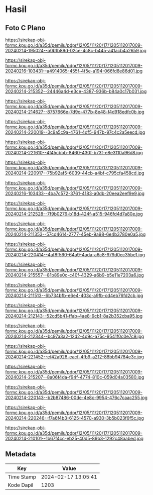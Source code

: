 # Hasil

## Foto C Plano

https://sirekap-obj-formc.kpu.go.id/a35d/pemilu/pdpr/12/05/11/20/17/1205112017009-20240214-195024--a0b1b89d-02ce-4c8c-b445-a41acb4a2659.jpg

https://sirekap-obj-formc.kpu.go.id/a35d/pemilu/pdpr/12/05/11/20/17/1205112017009-20240216-103431--a4914065-455f-4f5e-a194-066fd8e86d01.jpg

https://sirekap-obj-formc.kpu.go.id/a35d/pemilu/pdpr/12/05/11/20/17/1205112017009-20240214-215352--24446a4d-e3ce-4387-936b-b84a0c17b031.jpg

https://sirekap-obj-formc.kpu.go.id/a35d/pemilu/pdpr/12/05/11/20/17/1205112017009-20240214-214627--8757666e-7d9c-477b-8e48-f4d918edfc0b.jpg

https://sirekap-obj-formc.kpu.go.id/a35d/pemilu/pdpr/12/05/11/20/17/1205112017009-20240214-220019--3c9a5c9a-4761-4df5-947b-97c4c2a5eecd.jpg

https://sirekap-obj-formc.kpu.go.id/a35d/pemilu/pdpr/12/05/11/20/17/1205112017009-20240214-221610--4f45cbbb-8460-430f-b73f-e8e3110a96d8.jpg

https://sirekap-obj-formc.kpu.go.id/a35d/pemilu/pdpr/12/05/11/20/17/1205112017009-20240214-220917--75b92af5-6039-44cb-a4bf-c795cfa458cd.jpg

https://sirekap-obj-formc.kpu.go.id/a35d/pemilu/pdpr/12/05/11/20/17/1205112017009-20240216-103433--4ba7c572-3761-4183-a0db-20eea2eef9e9.jpg

https://sirekap-obj-formc.kpu.go.id/a35d/pemilu/pdpr/12/05/11/20/17/1205112017009-20240214-212528--7f9b0276-b18d-424f-a515-946fd4d7a80e.jpg

https://sirekap-obj-formc.kpu.go.id/a35d/pemilu/pdpr/12/05/11/20/17/1205112017009-20240214-211353--57cd4614-2777-45eb-9a98-6e4b3780e0a5.jpg

https://sirekap-obj-formc.kpu.go.id/a35d/pemilu/pdpr/12/05/11/20/17/1205112017009-20240214-220414--4af8f560-64a9-4ada-a6c8-979d0ec35be1.jpg

https://sirekap-obj-formc.kpu.go.id/a35d/pemilu/pdpr/12/05/11/20/17/1205112017009-20240214-215557--81b89e0c-c40f-4329-a6b9-b5e11e7203a6.jpg

https://sirekap-obj-formc.kpu.go.id/a35d/pemilu/pdpr/12/05/11/20/17/1205112017009-20240214-211513--6b734bfb-e6e4-403c-a9fb-cd4eb76fd2cb.jpg

https://sirekap-obj-formc.kpu.go.id/a35d/pemilu/pdpr/12/05/11/20/17/1205112017009-20240214-212143--52cd5b41-ffab-4ae8-9cb1-8a2b352cba95.jpg

https://sirekap-obj-formc.kpu.go.id/a35d/pemilu/pdpr/12/05/11/20/17/1205112017009-20240214-212344--bc97a3a2-12d2-4d9c-a75c-9541f0c0e7c9.jpg

https://sirekap-obj-formc.kpu.go.id/a35d/pemilu/pdpr/12/05/11/20/17/1205112017009-20240214-221452--ef42a928-eacf-4fb9-a212-88bb94784e3c.jpg

https://sirekap-obj-formc.kpu.go.id/a35d/pemilu/pdpr/12/05/11/20/17/1205112017009-20240214-215207--8a06f4da-f94f-4774-810c-059d04a03580.jpg

https://sirekap-obj-formc.kpu.go.id/a35d/pemilu/pdpr/12/05/11/20/17/1205112017009-20240214-220143--b2b87486-00de-4e8c-9954-476c7caac255.jpg

https://sirekap-obj-formc.kpu.go.id/a35d/pemilu/pdpr/12/05/11/20/17/1205112017009-20240214-220246--f7a6f4b3-6125-4570-a930-3b5b023f6f5c.jpg

https://sirekap-obj-formc.kpu.go.id/a35d/pemilu/pdpr/12/05/11/20/17/1205112017009-20240214-210101--1b67f4cc-eb25-40d5-89b3-1292c48aabed.jpg


## Metadata

| Key        | Value               |
| ---------- | ------------------- |
| Time Stamp | 2024-02-17 13:05:41 |
| Kode Dapil | 1203                |




